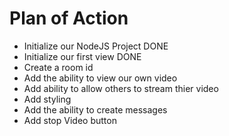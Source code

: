 # Plan of Action

- Initialize our NodeJS Project DONE
- Initialize our first view DONE
- Create a room id
- Add the ability to view our own video
- Add ability to allow others to stream thier video
- Add styling
- Add the ability to create messages
- Add stop Video button
